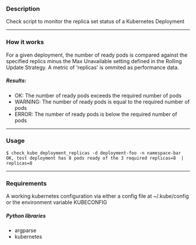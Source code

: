 ### Description
Check script to monitor the replica set status of a Kubernetes Deployment

---

### How it works
For a given deployment,  the number of ready pods is compared against the specified replics minus the Max Unavailable setting defined in the Rolling Update Strategy.  A metric of 'replicas' is ommited as performance data.

##### Results:
* OK: The number of ready pods exceeds the required number of pods
* WARNING: The number of ready pods is equal to the required number of pods
* ERROR:  The number of ready pods is below the required number of pods

---

### Usage
```
$ check_kube_deployment_replicas -d deployment-foo -n namespace-bar
OK, test deployment has 8 pods ready of the 3 required replicas=8  | replicas=8

```
---

### Requirements
A working kubernetes configuration via either a config file at ~/.kube/config or the environment variable KUBECONFIG
 
##### Python libraries
* argparse
* kubernetes
